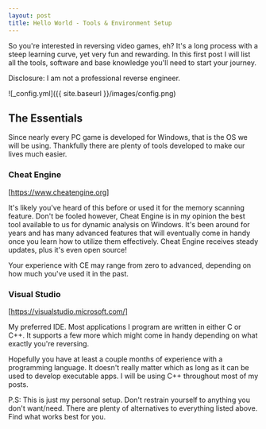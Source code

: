 ```yaml
---
layout: post
title: Hello World - Tools & Environment Setup
---
```


So you're interested in reversing video games, eh? It's a long process with a steep learning curve, yet very fun and rewarding. In this first post I will list all the tools, software and base knowledge you'll need to start your journey.

Disclosure: I am not a professional reverse engineer. 

![_config.yml]({{ site.baseurl }}/images/config.png)


## The Essentials

Since nearly every PC game is developed for Windows, that is the OS we will be using. Thankfully there are plenty of tools developed to make our lives much easier.

### Cheat Engine

[https://www.cheatengine.org]

It's likely you've heard of this before or used it for the memory scanning feature. Don't be fooled however, Cheat Engine is in my opinion the best tool available to us for dynamic analysis on Windows. It's been around for years and has many advanced features that will eventually come in handy once you learn how to utilize them effectively. Cheat Engine receives steady updates, plus it's even open source!

Your experience with CE may range from zero to advanced, depending on how much you've used it in the past.

### Visual Studio

[https://visualstudio.microsoft.com/]

My preferred IDE. Most applications I program are written in either C or C++. It supports a few more which might come in handy depending on what exactly you're reversing.

Hopefully you have at least a couple months of experience with a programming language. It doesn't really matter which as long as it can be used to develop executable apps. I will be using C++ throughout most of my posts.


P.S: This is just my personal setup. Don't restrain yourself to anything you don't want/need. There are plenty of alternatives to everything listed above. Find what works best for you.
